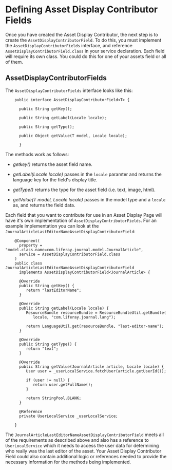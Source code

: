 # Defining Asset Display Contributor Fields [](id=asset-display-contributor-fields)

Once you have created the Asset Display Contributor, the next step is to create 
the `AssetDisplayContributorField`. To do this, you must implement the 
`AssetDisplayContributorFields` interface, and reference 
`AssetDisplayContributorField.class` in your service declaration. Each field 
will require its own class. You could do this for one of your assets field
or all of them.

## AssetDisplayContributorFields [](id=assetdisplaycontributorfields)

The `AssetDisplayContributorFields` interface looks like this:

        public interface AssetDisplayContributorField<T> {

          public String getKey();

          public String getLabel(Locale locale);

          public String getType();

          public Object getValue(T model, Locale locale);

          }

The methods work as follows:

* *getkey()* returns the asset field name. 

* *getLabel(Locale locale)* passes in the `locale` paramter and returns the 
    language key for the field's display title.

* *getType()* returns the type for the asset field (i.e. text, image, html).

* *getValue(T model, Locale locale)* passes in the model type and a `locale` 
    as, and returns the field data.

Each field that you want to contribute for use in an Asset Display Page will 
have it's own implementation of `AssetDisplayContributorFields`. For an example 
implementation you can look at the `JournalArticleLastEditorNameAssetDisplayContributorField`:

        @Component(
          property = "model.class.name=com.liferay.journal.model.JournalArticle",
          service = AssetDisplayContributorField.class
        )
        public class JournalArticleLastEditorNameAssetDisplayContributorField
          implements AssetDisplayContributorField<JournalArticle> {

          @Override
          public String getKey() {
             return "lastEditorName";
          }

          @Override
          public String getLabel(Locale locale) {
             ResourceBundle resourceBundle = ResourceBundleUtil.getBundle(
                locale, "com.liferay.journal.lang");

             return LanguageUtil.get(resourceBundle, "last-editor-name");
          }

          @Override
          public String getType() {
             return "text";
          }

          @Override
          public String getValue(JournalArticle article, Locale locale) {
             User user = _userLocalService.fetchUser(article.getUserId());

             if (user != null) {
                return user.getFullName();
             }

             return StringPool.BLANK;
          }

          @Reference
          private UserLocalService _userLocalService;

        }

The `JournalArticleLastEditorNameAssetDisplayContributorField` meets all of the 
requirements as described above and also has a reference to `UserLocalService`
which it needs to access the user data for determining who really was the last 
editor of the asset. Your Asset Display Contributor Field could also contain 
additional logic or references needed to provide the necessary information for 
the methods being implemented.


